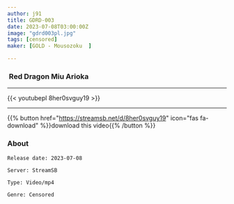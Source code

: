 ```yaml
---
author: j91
title: GDRD-003
date: 2023-07-08T03:00:00Z
image: "gdrd003pl.jpg"
tags: [censored]
maker: [GOLD - Mousozoku  ]

---
```


###  Red Dragon Miu Arioka
___

{{< youtubepl 8her0svguy19 >}}
___

{{% button href="https://streamsb.net/d/8her0svguy19" icon="fas fa-download" %}}download this video{{% /button %}}
### About

`Release date: 2023-07-08`

`Server: StreamSB`

`Type: Video/mp4`

`Genre:	Censored`
